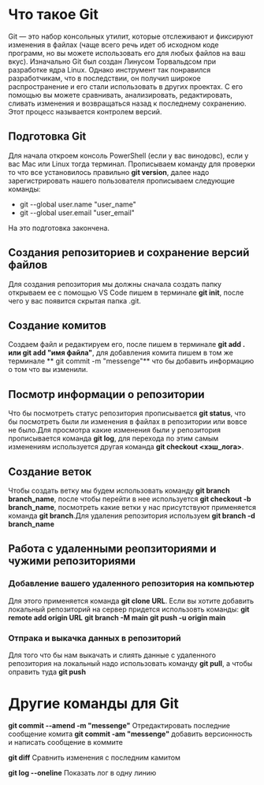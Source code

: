 # Что такое Git
Git — это набор консольных утилит, которые отслеживают и фиксируют изменения в файлах (чаще всего речь идет об исходном коде программ, но вы можете использовать его для любых файлов на ваш вкус). Изначально Git был создан Линусом Торвальдсом при разработке ядра Linux. Однако инструмент так понравился разработчикам, что в последствии, он получил широкое распространение и его стали использовать в других проектах. С его помощью вы можете сравнивать, анализировать, редактировать, сливать изменения и возвращаться назад к последнему сохранению. Этот процесс называется контролем версий.
## Подготовка Git
Для начала откроем консоль PowerShell (если у вас винодовс), если у вас Mac или Linux тогда терминал. Прописываем команду для проверки то что все установилось правильно **git version**, далее надо зарегистрировать нашего пользователя прописываем следующие команды:
* git --global user.name "user_name"
* git --global user.email "user_email"

На это подготовка закончена.
## Создания репозиториев и сохранение версий файлов
Для создания репозитория мы должны сначала создать папку открываем ее с помощью VS Code пишем в терминале **git init**, после чего у вас появится скрытая папка .git.
## Создание комитов
Создаем файл и редактируем его, после пишем в терминале **git add . или git add "имя файла"**, для добавления комита пишем в том же терминале ** git commit -m "messenge"**
что бы добавить информацию о том что вы изменили.
## Посмотр информации о репозитории
Что бы посмотреть статус репозитория прописывается **git status**, что бы посмотреть были ли изменения в файлах в репозитории или вовсе не было.Для просмотра какие изменения были у репозитория прописывается команда **git log**, для перехода по этим самым изменениям используется другая команда **git checkout <хэш_лога>**.
## Создание веток
Чтобы создать ветку мы будем использовать команду **git branch branch_name**, после чтобы перейти в нее используется **git checkout -b branch_name**, посмотреть какие ветки у нас присутствуют применяется команда **git branch**.Для удаления репозитория используем **git branch -d branch_name**
## Работа с удаленными реопзиториями и чужими репозиториями
 ### Добавление вашего удаленного репозитория на компьютер
Для этого применяется команда **git clone URL**.
Если вы хотите добавить локальный репозиторий на сервер придется использовть команды:
**git remote add origin URL**
**git branch -M main**
**git push -u origin main**
### Отпрака и выкачка данных в репозиторий
Для того что бы нам выкачать и слиять данные с удаленного репозитория на локальный надо использовать команду **git pull**, а чтобы оправить туда **git push**
# Другие команды для Git
**git commit --amend -m "messenge"** Отредактировать последние сообщение комита
**git commit -am "messenge"** добавить версионность и написать сообщение в коммите

**git diff** Сравнить изменения с последним камитом

**git log --oneline** Показать лог в одну линию